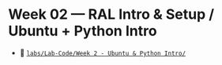 # Week 02 — RAL Intro & Setup / Ubuntu + Python Intro

- 📁 [`labs/Lab-Code/Week 2 - Ubuntu & Python Intro/`](../Lab-Code/Week%202%20-%20Ubuntu%20%26%20Python%20Intro/)
<!--
--8<-- "labs/Lab-Code/Week 2 - Ubuntu & Python Intro/README.md"
-->
